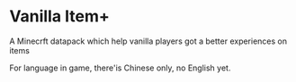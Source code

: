 # Vanilla Item+
A Minecrft datapack which help vanilla players got a better experiences on items

For language in game, there'is Chinese only, no English yet.
